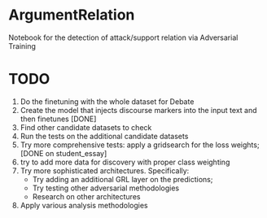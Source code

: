 # ArgumentRelation
Notebook for the detection of attack/support relation via Adversarial Training

# TODO

1) Do the finetuning with the whole dataset for Debate
2) Create the model that injects discourse markers into the input text and then finetunes [DONE]
3) Find other candidate datasets to check
4) Run the tests on the additional candidate datasets
5) Try more comprehensive tests: apply a gridsearch for the loss weights; [DONE on student_essay]
6) try to add more data for discovery with proper class weighting
7) Try more sophisticated architectures. Specifically:
   - Try adding an additional GRL layer on the predictions;
   - Try testing other adversarial methodologies
   - Research on other architectures
8) Apply various analysis methodologies
